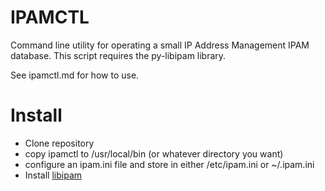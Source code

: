 # IPAMCTL

Command line utility for operating a small IP Address Management IPAM database.  This script requires the py-libipam library.

See ipamctl.md for how to use.

# Install

- Clone repository
- copy ipamctl to /usr/local/bin (or whatever directory you want)
- configure an ipam.ini file and store in either /etc/ipam.ini or ~/.ipam.ini
- Install [libipam](https://github.com/mgraves00/py-libipam)
